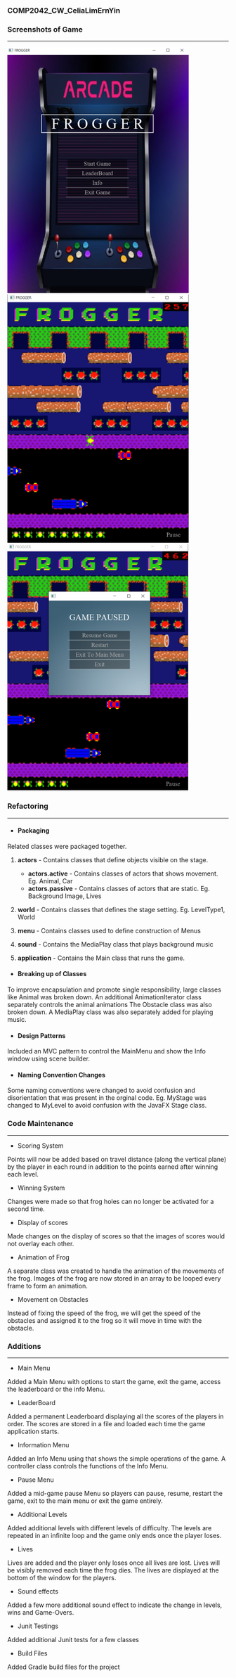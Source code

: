 ### COMP2042_CW_CeliaLimErnYin

### Screenshots of Game 
---
![Image test](src/main/resources/images/FroggerMain.png)
![Image test](src/main/resources/images/FroggerGame.png)
![Image test](src/main/resources/images/FroggerPause.png)


### Refactoring 
---
- <h4>Packaging</h4>

Related classes were packaged together.
1. **actors** - Contains classes that define objects visible on the stage.
   
   - **actors.active** - Contains classes of actors that shows movement. Eg. Animal, Car
   - **actors.passive** - Contains classes of actors that are static. Eg. Background Image, Lives

2. **world** - Contains classes that defines the stage setting. Eg. LevelType1, World

3. **menu** - Contains classes used to define construction of Menus

4. **sound** - Contains the MediaPlay class that plays background music

5. **application** - Contains the Main class that runs the game.

- <h4>Breaking up of Classes</h4>  

To improve encapsulation and promote single responsibility, large classes like Animal was broken down. An additional AnimationIterator class separately controls the animal animations 
The Obstacle class was also broken down. A MediaPlay class was also separately added for playing music.  

- <h4> Design Patterns</h4> 

Included an MVC pattern to control the MainMenu and show the Info window using scene builder. 

- <h4>Naming Convention Changes</h4>
Some naming conventions were changed to avoid confusion and disorientation that was present in the orginal code. 
Eg. MyStage was changed to MyLevel to avoid confusion with the JavaFX Stage class.


### Code Maintenance
---

- Scoring System

Points will now be added based on travel distance (along the vertical plane) by the player in each round in addition to the 
points earned after winning each level.

- Winning System

Changes were made so that frog holes can no longer be activated for a second time. 

- Display of scores

Made changes on the display of scores so that the images of scores would not overlay each other.

- Animation of Frog

A separate class was created to handle the animation of the movements of the frog.
Images of the frog are now stored in an array to be looped every frame to form an animation.

- Movement on Obstacles

Instead of fixing the speed of the frog, we will get the speed of the obstacles and assigned it to the frog so it will move in time with the obstacle.


### Additions
---

- Main Menu 

Added a Main Menu  with options to start the game, exit the game, access the leaderboard or the info Menu.

- LeaderBoard

Added a permanent Leaderboard displaying all the scores of the players in order.
The scores are stored in a file and loaded each time the game application starts.

- Information Menu

Added an Info Menu using that shows the simple operations of the game. A controller class controls the functions of the Info Menu.


- Pause Menu

Added a mid-game pause Menu so players can pause, resume, restart the game, exit to the main menu or exit the game entirely.

- Additional Levels

Added additional levels with different levels of difficulty.
The levels are repeated in an infinite loop and the game only ends once the player loses.

- Lives

Lives are added and the player only loses once all lives are lost. Lives will be visibly removed each time the frog dies.
The lives are displayed at the bottom of the window for the players.

- Sound effects

Added a few more additional sound effect to indicate the change in levels, wins and Game-Overs.

- Junit Testings

Added additional Junit tests for a few classes

- Build Files

Added Gradle build files for the project 

